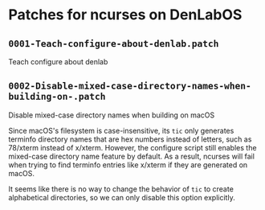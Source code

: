 # Patches for ncurses on DenLabOS

## `0001-Teach-configure-about-denlab.patch`

Teach configure about denlab


## `0002-Disable-mixed-case-directory-names-when-building-on-.patch`

Disable mixed-case directory names when building on macOS

Since macOS's filesystem is case-insensitive, its `tic` only generates
terminfo directory names that are hex numbers instead of letters, such
as 78/xterm instead of x/xterm. However, the configure script still
enables the mixed-case directory name feature by default. As a result,
ncurses will fail when trying to find terminfo entries like x/xterm if
they are generated on macOS.

It seems like there is no way to change the behavior of `tic` to create
alphabetical directories, so we can only disable this option explicitly.

